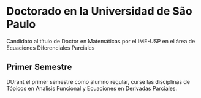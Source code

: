 # Doctorado en la Universidad de São Paulo

Candidato al título de Doctor en Matemáticas por el IME-USP en el área de Ecuaciones Diferenciales Parciales

## Primer Semestre

DUrant el primer semestre como alumno regular, curse las disciplinas de Tópicos en Analisis Funcional y Ecuaciones en Derivadas Parciales.
